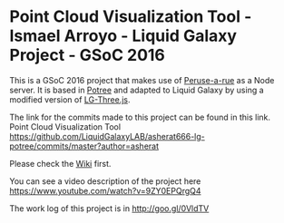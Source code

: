 Point Cloud Visualization Tool - Ismael Arroyo - Liquid Galaxy Project - GSoC 2016
===============
This is a GSoC 2016 project that makes use of [Peruse-a-rue](https://github.com/asherat/asherat666-peruse-a-rue) as a Node server. 
It is based in [Potree](https://github.com/potree/potree) and adapted to Liquid Galaxy by using a modified version of [LG-Three.js](https://github.com/EndPointCorp/lg-three).

The link for the commits made to this project can be found in this link.  
Point Cloud Visualization Tool https://github.com/LiquidGalaxyLAB/asherat666-lg-potree/commits/master?author=asherat

Please check the [Wiki](https://github.com/asherat/asherat666-lg-potree/wiki) first.

You can see a video description of the project here https://www.youtube.com/watch?v=9ZY0EPQrgQ4

The work log of this project is in http://goo.gl/0VldTV
